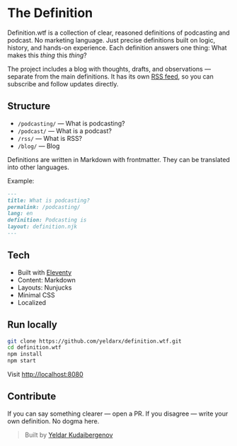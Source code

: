 # The Definition

Definition.wtf is a collection of clear, reasoned definitions of podcasting and podcast. No marketing language. Just precise definitions built on logic, history, and hands-on experience. Each definition answers one thing: What makes this _thing_ this _thing_?

The project includes a blog with thoughts, drafts, and observations — separate from the main definitions. It has its own [RSS feed](https://feed.definition.wtf/blog), so you can subscribe and follow updates directly.


## Structure

- `/podcasting/` — What is podcasting?
- `/podcast/` — What is a podcast?
- `/rss/` — What is RSS?
- `/blog/` — Blog

Definitions are written in Markdown with frontmatter. They can be translated into other languages.

Example:

```markdown
---
title: What is podcasting?
permalink: /podcasting/
lang: en
definition: Podcasting is 
layout: definition.njk
---
````

## Tech

* Built with [Eleventy](https://11ty.dev)
* Content: Markdown
* Layouts: Nunjucks
* Minimal CSS
* Localized

## Run locally

```bash
git clone https://github.com/yeldarx/definition.wtf.git
cd definition.wtf
npm install
npm start
```

Visit [http://localhost:8080](http://localhost:8080)

## Contribute

If you can say something clearer — open a PR. If you disagree — write your own definition. No dogma here.

> Built by [Yeldar Kudaibergenov](https://yeldar.org)
